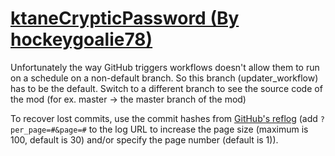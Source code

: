 # [ktaneCrypticPassword (By hockeygoalie78)](https://github.com/hockeygoalie78/ktaneCrypticPassword)

Unfortunately the way GitHub triggers workflows doesn't allow them to run on a schedule on a non-default branch. So this branch (updater_workflow) has to be the default. Switch to a different branch to see the source code of the mod (for ex. master -> the master branch of the mod)

To recover lost commits, use the commit hashes from [GitHub's reflog](https://api.github.com/repos/KtaneModules/ktaneCrypticPassword-hockeygoalie78/events) (add `?per_page=#&page=#` to the log URL to increase the page size (maximum is 100, default is 30) and/or specify the page number (default is 1)).
